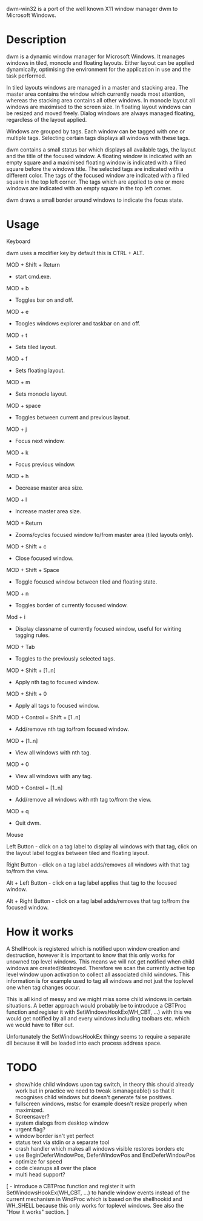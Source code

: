 dwm-win32 is a port of the well known X11 window manager dwm to Microsoft
Windows.

Description
===========

dwm is a dynamic window manager for Microsoft Windows. It manages windows
in tiled, monocle and floating layouts. Either layout can be applied
dynamically, optimising the environment for the application in use and
the task performed.

In tiled layouts windows are managed in a master and stacking area. The
master area contains the window which currently needs most attention,
whereas the stacking area contains all other windows. In monocle layout
all windows are maximised to the screen size. In floating layout windows
can be resized and moved freely. Dialog windows are always managed
floating, regardless of the layout applied.

Windows are grouped by tags. Each window can be tagged with one or
multiple tags. Selecting certain tags displays all windows with these
tags.

dwm contains a small status bar which displays all available tags, the 
layout and the title of the focused window. A floating window is indicated
with an empty square and a maximised floating window is indicated with a
filled square before the windows title. The selected tags are indicated
with a different color. The tags of the focused window are indicated with
a filled square in the top left corner.  The tags which are applied to
one or more windows are indicated with an empty square in the top left
corner.

dwm draws a small border around windows to indicate the focus state.

Usage
=====

 Keyboard

  dwm uses a modifier key by default this is CTRL + ALT.

  MOD + Shift + Return
   - start cmd.exe.

  MOD + b
   - Toggles bar on and off.

  MOD + e
   - Toogles windows explorer and taskbar on and off.

  MOD + t
   - Sets tiled layout.

  MOD + f
   - Sets floating layout.

  MOD + m
   - Sets monocle layout.

  MOD + space
   - Toggles between current and previous layout.

  MOD + j
   - Focus next window.

  MOD + k
   - Focus previous window.

  MOD + h
   - Decrease master area size.

  MOD + l
   - Increase master area size.

  MOD + Return
   - Zooms/cycles focused window to/from master area (tiled layouts only).

  MOD + Shift + c
   - Close focused window.

  MOD + Shift + Space
   - Toggle focused window between tiled and floating state.

  MOD + n
   - Toggles border of currently focused window.

  Mod + i
   - Display classname of currently focused window, useful for wiriting
     tagging rules.

  MOD + Tab
   - Toggles to the previously selected tags.

  MOD + Shift + [1..n]
   - Apply nth tag to focused window.

  MOD + Shift + 0
   - Apply all tags to focused window.

  MOD + Control + Shift + [1..n]
   - Add/remove nth tag to/from focused window.

  MOD + [1..n]
   - View all windows with nth tag.

  MOD + 0
   - View all windows with any tag.

  MOD + Control + [1..n]
   - Add/remove all windows with nth tag to/from the view.

  MOD + q
   - Quit dwm.


 Mouse

  Left Button
    - click on a tag label to display all windows with that tag, click
      on the layout label toggles between tiled and floating layout.

  Right Button
    - click on a tag label adds/removes all windows with that tag to/from
      the view.

  Alt + Left Button
    - click on a tag label applies that tag to the focused window.

  Alt + Right Button
    - click on a tag label adds/removes that tag to/from the focused window.


How it works
============

A ShellHook is registered which is notified upon window creation and
destruction, however it is important to know that this only works for
unowned top level windows. This means we will not get notified when child
windows are created/destroyed. Therefore we scan the currently active top
level window upon activation to collect all associated child windows. 
This information is for example used to tag all windows and not just 
the toplevel one when tag changes occur.

This is all kind of messy and we might miss some child windows in certain
situations. A better approach would probably be to introduce a CBTProc 
function and register it with SetWindowsHookEx(WH_CBT, ...) with this we
would get notified by all and every windows including toolbars etc. 
which we would have to filter out.

Unfortunately the SetWindowsHookEx thingy seems to require a separate
dll because it will be loaded into each process address space.

TODO
====

 - show/hide child windows upon tag switch, in theory this should already
   work but in practice we need to tweak ismanageable() so that it
   recognises child windows but doesn't generate false positives.
 - fullscreen windows, mstsc for example doesn't resize properly when
   maximized.
 - Screensaver?
 - system dialogs from desktop window
 - urgent flag?
 - window border isn't yet perfect
 - status text via stdin or a separate tool
 - crash handler which makes all windows visible restores borders etc
 - use BeginDeferWindowPos, DeferWindowPos and EndDeferWindowPos
 - optimize for speed
 - code cleanups all over the place
 - multi head support?

 [ - introduce a CBTProc function and register it with
     SetWindowsHookEx(WH_CBT, ...) to handle window events instead of the
     current mechanism in WndProc which is based on the shellhookid and 
     WH_SHELL because this only works for toplevel windows. See also the
     "How it works" section. ]
